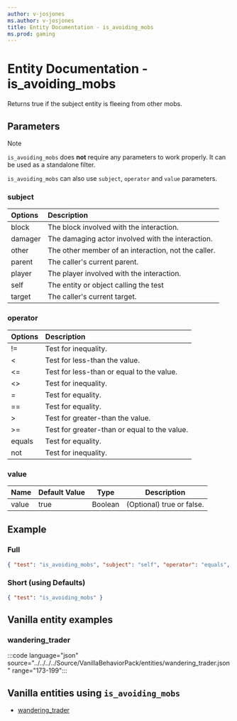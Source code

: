 ```yaml
---
author: v-josjones
ms.author: v-josjones
title: Entity Documentation - is_avoiding_mobs
ms.prod: gaming
---
```


# Entity Documentation - is_avoiding_mobs

Returns true if the subject entity is fleeing from other mobs.

## Parameters

> [!Note]
> `is_avoiding_mobs` does **not** require any parameters to work properly. It can be used as a standalone filter.
>
> `is_avoiding_mobs` can also use `subject`, `operator` and `value` parameters.

### subject

| Options| Description |
|:-----------|:-----------|
| block| The block involved with the interaction. |
| damager| The damaging actor involved with the interaction. |
| other| The other member of an interaction, not the caller. |
| parent| The caller's current parent. |
| player| The player involved with the interaction. |
| self| The entity or object calling the test |
| target| The caller's current target. |

### operator

| Options| Description |
|:-----------|:-----------|
| !=| Test for inequality. |
| <| Test for less-than the value. |
| <=| Test for less-than or equal to the value. |
| <>| Test for inequality. |
| =| Test for equality. |
| ==| Test for equality. |
| >| Test for greater-than the value. |
| >=| Test for greater-than or equal to the value. |
| equals| Test for equality. |
| not| Test for inequality. |

### value

|Name |Default Value  |Type  |Description  |
|---------|---------|---------|---------|
|value |true |Boolean |(Optional) true or false. |

## Example

### Full

```json
{ "test": "is_avoiding_mobs", "subject": "self", "operator": "equals", "value": "true" }
```

### Short (using Defaults)

```json
{ "test": "is_avoiding_mobs" }
```

## Vanilla entity examples

### wandering_trader

:::code language="json" source="../../../../Source/VanillaBehaviorPack/entities/wandering_trader.json" range="173-199":::

## Vanilla entities using `is_avoiding_mobs`

- [wandering_trader](../../../../Source/VanillaBehaviorPack_Snippets/entities/wandering_trader.md)
